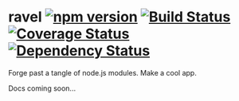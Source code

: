 # ravel [![npm version](https://badge.fury.io/js/ravel.svg)](http://badge.fury.io/js/ravel) [![Build Status](https://travis-ci.org/Ghnuberath/ravel.svg?branch=master)](https://travis-ci.org/Ghnuberath/ravel) [![Coverage Status](https://coveralls.io/repos/Ghnuberath/ravel/badge.svg?branch=master)](https://coveralls.io/r/Ghnuberath/ravel?branch=master) [![Dependency Status](https://david-dm.org/Ghnuberath/ravel.svg)](https://david-dm.org/Ghnuberath/ravel)
Forge past a tangle of node.js modules. Make a cool app.

Docs coming soon...
